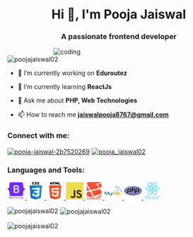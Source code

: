 <h1 align="center">Hi 👋, I'm Pooja Jaiswal</h1>
<h3 align="center">A passionate frontend developer</h3>
<img align="right" width="400" src="https://cdn.dribbble.com/users/1857592/screenshots/3848396/character-typing.gif" alt="coding">

<p align="left"> <img src="https://komarev.com/ghpvc/?username=poojajaiswal02&label=Profile%20views&color=0e75b6&style=flat" alt="poojajaiswal02" /> </p>

- 🔭 I’m currently working on **Eduroutez**

- 🌱 I’m currently learning **ReactJs**

- 💬 Ask me about **PHP, Web Technologies**

- 📫 How to reach me **jaiswalpooja8767@gmail.com**

<h3 align="left">Connect with me:</h3>
<p align="left">
<a href="https://linkedin.com/in/pooja-jaiswal-2b7520269" target="blank"><img align="center" src="https://raw.githubusercontent.com/rahuldkjain/github-profile-readme-generator/master/src/images/icons/Social/linked-in-alt.svg" alt="pooja-jaiswal-2b7520269" height="30" width="40" /></a>
<a href="https://instagram.com/pooja_jaiswal02" target="blank"><img align="center" src="https://raw.githubusercontent.com/rahuldkjain/github-profile-readme-generator/master/src/images/icons/Social/instagram.svg" alt="pooja_jaiswal02" height="30" width="40" /></a>
</p>

<h3 align="left">Languages and Tools:</h3>
<p align="left"> <a href="https://getbootstrap.com" target="_blank" rel="noreferrer"> <img src="https://raw.githubusercontent.com/devicons/devicon/master/icons/bootstrap/bootstrap-plain-wordmark.svg" alt="bootstrap" width="40" height="40"/> </a> <a href="https://www.w3schools.com/css/" target="_blank" rel="noreferrer"> <img src="https://raw.githubusercontent.com/devicons/devicon/master/icons/css3/css3-original-wordmark.svg" alt="css3" width="40" height="40"/> </a> <a href="https://www.w3.org/html/" target="_blank" rel="noreferrer"> <img src="https://raw.githubusercontent.com/devicons/devicon/master/icons/html5/html5-original-wordmark.svg" alt="html5" width="40" height="40"/> </a> <a href="https://developer.mozilla.org/en-US/docs/Web/JavaScript" target="_blank" rel="noreferrer"> <img src="https://raw.githubusercontent.com/devicons/devicon/master/icons/javascript/javascript-original.svg" alt="javascript" width="40" height="40"/> </a> <a href="https://laravel.com/" target="_blank" rel="noreferrer"> <img src="https://raw.githubusercontent.com/devicons/devicon/master/icons/laravel/laravel-plain-wordmark.svg" alt="laravel" width="40" height="40"/> </a> <a href="https://www.mysql.com/" target="_blank" rel="noreferrer"> <img src="https://raw.githubusercontent.com/devicons/devicon/master/icons/mysql/mysql-original-wordmark.svg" alt="mysql" width="40" height="40"/> </a> <a href="https://www.php.net" target="_blank" rel="noreferrer"> <img src="https://raw.githubusercontent.com/devicons/devicon/master/icons/php/php-original.svg" alt="php" width="40" height="40"/> </a> <a href="https://reactjs.org/" target="_blank" rel="noreferrer"> <img src="https://raw.githubusercontent.com/devicons/devicon/master/icons/react/react-original-wordmark.svg" alt="react" width="40" height="40"/> </a> </p>

<p><img align="left" src="https://github-readme-stats.vercel.app/api/top-langs?username=poojajaiswal02&show_icons=true&locale=en&layout=compact" alt="poojajaiswal02" /></p>

<p>&nbsp;<img align="center" src="https://github-readme-stats.vercel.app/api?username=poojajaiswal02&show_icons=true&locale=en" alt="poojajaiswal02" /></p>

<p><img align="center" src="https://github-readme-streak-stats.herokuapp.com/?user=poojajaiswal02&" alt="poojajaiswal02" /></p>
